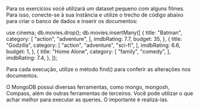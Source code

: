 Para os exercícios você utilizará um dataset pequeno com alguns filmes. Para isso, conecte-se à sua instância e utilize o trecho de código abaixo para criar o banco de dados e inserir os documentos:

use cinema;
db.movies.drop();
db.movies.insertMany([
  {
    title: "Batman",
    category: [
      "action",
      "adventure",
    ],
    imdbRating: 7.7,
    budget: 35,
  },
  {
    title: "Godzilla",
    category: [
      "action",
      "adventure",
      "sci-fi",
    ],
    imdbRating: 6.6,
    budget: 1,
  },
  {
    title: "Home Alone",
    category: [
      "family",
      "comedy",
    ],
    imdbRating: 7.4,
  },
]);

Para cada execução, utilize o método find() para conferir as alterações nos documentos.

O MongoDB possui diversas ferramentas, como mongo, mongosh, Compass, além de outras ferramentas de terceiros. Você pode utilizar o que achar melhor para executar as queries. O importante é realizá-las.